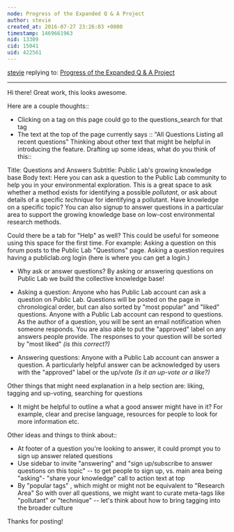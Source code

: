 ```yaml
---
node: Progress of the Expanded Q & A Project
author: stevie
created_at: 2016-07-27 23:26:03 +0000
timestamp: 1469661963
nid: 13309
cid: 15041
uid: 422561
---
```




[stevie](../profile/stevie) replying to: [Progress of the Expanded Q & A Project](../notes/ananyo2012/07-25-2016/progress-of-the-expanded-q-a-project)

----
Hi there! Great work, this looks awesome. 

Here are a couple thoughts::

* Clicking on a tag on this page could go to the questions_search for that tag 
* The text at the top of the page currently says :: "All Questions Listing all recent questions" Thinking about other text that might be helpful in introducing the feature. Drafting up some ideas, what do you think of this:: 

Title: Questions and Answers
Subtitle: Public Lab's growing knowledge base
Body text: Here you can ask a question to the Public Lab community to help you in your environmental exploration.  This is a great space to ask whether a method exists for identifying a possible *pollutant*, or ask about details of a specific *technique* for identifying a pollutant.  Have knowledge on a specific topic? You can also signup to answer questions in a particular area to support the growing knowledge base on low-cost environmental research methods.

Could there be a tab for "Help" as well? This could be useful for someone using this space for the first time.  For example: Asking a question on this forum posts to the Public Lab "Questions" page. Asking a question requires having a publiclab.org login (here is where you can get a login.) 

- Why ask or answer questions? By asking or answering questions on Public Lab we build the collective knowledge base!

- Asking a question: Anyone who has Public Lab account can ask a question on Public Lab. Questions will be posted on the page in chronological order, but can also sorted by "most popular" and "liked" questions. Anyone with a Public Lab account can respond to questions. As the author of a question, you will be sent an email notification when someone responds. You are also able to put the "approved" label on any answers people provide. The responses to your question will be sorted by "most liked" *(is this correct?)*

- Answering questions: Anyone with a Public Lab account can answer a question. A particularly helpful answer can be acknowledged by users with the "approved" label or the up/vote *(Is it an up-vote or a like?)*

Other things that might need explanation in a help section are: liking, tagging and up-voting, searching for questions 

- It might be helpful to outline a what a good answer might have in it?  For example, clear and precise language, resources for people to look for more information etc.

Other ideas and things to think about:: 

* At footer of a question you're looking to answer, it could prompt you to sign up answer related questions
* Use sidebar to invite "answering" and "sign up/subscribe to answer questions on this topic" -- to get people to sign up, vs. main area being "asking"- "share your knowledge" call to action text at top
* By "popular tags" , which might or might not be equivalent to "Research Area" So with over all questions, we might want to curate meta-tags like "pollutant" or "technique" -- let's think about how to bring tagging into the broader culture 


Thanks for posting! 